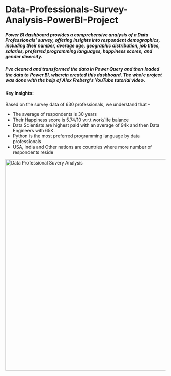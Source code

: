 
# Data-Professionals-Survey-Analysis-PowerBI-Project

##### Power BI dashboard provides a comprehensive analysis of a Data Professionals' survey, offering insights into respondent demographics, including their number, average age, geographic distribution, job titles, salaries, preferred programming languages, happiness scores, and gender diversity. 

##### I've cleaned and transformed the data in Power Query and then loaded the data to Power BI, wherein created this dashboard. The whole project was done with the help of Alex Freberg's YouTube tutorial video.

#### Key Insights: 
Based on the survey data of 630 professionals, we understand that – 
* The average of respondents is 30 years
* Their Happiness score is 5.74/10 w.r.t work/life balance
* Data Scientists are highest paid with an average of 94k and then Data Engineers with 65K.
* Python is the most preferred programming language by data professionals
* USA, India and Other nations are countries where more number of respondents reside 


<img width="662" alt="Data Professional Suvery Analysis" src="https://github.com/dheerajsk26/Data-Professionals-Survey-Analysis-PowerBI-Project/assets/77773902/dc8d3089-bb05-4727-9868-2db221be09ba">
